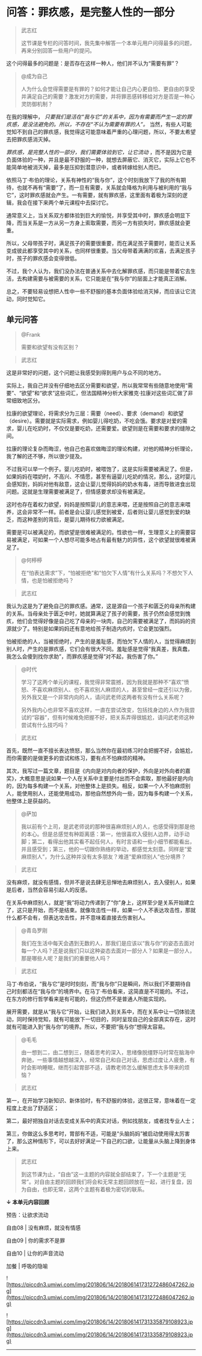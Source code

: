 # 问答：罪疚感，是完整人性的一部分

> 武志红
> 
> 这节课是专栏的问答时间，我先集中解答一个本单元用户问得最多的问题，再来分别回答一些用户的提问。

这个问得最多的问题是：是否存在这样一种人，他们并不认为“需要有罪”？

> @成为自己
> 
> 人为什么会觉得需要是有罪的？如何才能让自己内心更自恰、更自由的享受并满足自己的需要？激发对方的需要，并将罪恶感转移给对方是否是一种心灵防御机制？

在我的理解中， *只要我们是活在“我与它”的关系中，因为有需要而产生一定的罪疚感，是没法避免的。所以，不存在“不认为需要有罪的人”。* 当然，有些人可能觉知不到自己的罪疚感，我觉得这可能意味着严重的心理问题，所以，不要太希望去把罪疚感消灭掉。

 *罪疚感，是完整人性的一部分，我们需要体验到它，让它流动* ，而不是因为它是负面体验的一种，并且是最不舒服的一种，就想去屏蔽它、消灭它，实际上它也不能简单地被消灭掉，最多是压抑到潜意识中，或者转嫁给别人而已。

依照马丁·布伯的理论，关系有神性的“我与你”，这个时刻我放下了我的所有期待，也就不再有“需要”了，而一旦有需要，关系就会降格为利用与被利用的“我与它”，这时罪疚感就会产生。一有需要，就有罪疚感，这里面有着极为深刻的逻辑，我会在接下来两个单元课程中去探讨它。

通常意义上，当关系双方都体验到巨大的愉悦，并享受其中时，罪疚感会明显下降，而当关系是一方从另一方身上索取需要，而另一方有损失时，罪疚感就会更重。

所以，父母带孩子时，满足孩子的需要很重要，而在满足孩子需要时，能否让关系变成彼此都享受其中的关系，也同样很重要。当父母带着满满的欢喜，去满足孩子时，孩子的罪疚感会变得很低。

不过，我个人认为，我们没办法在普通关系中去化解罪疚感，而只能是带着它去生活，去构建需要与被需要的关系，它只能是在“我与你”的层面上才能真正消解。

总之，不要轻易设想把人性中一些不舒服的基本负面体验给消灭掉，而应该让它流动，同时觉知它。

## 单元问答

> @Frank
> 
> 需要和欲望有没有区别？

> 武志红

这是非常好的问题，这个问题让我感受到得到用户与众不同的地方。

实际上，我自己并没有仔细地去区分需要和欲望，所以我常常有些随意地使用“需要”、“欲望”和“欲求”这些词汇，但法国精神分析大家雅克·拉康对这些词汇做了非常细致地区分。

拉康的欲望理论，将需求分为三层：需要（need）、要求（demand）和欲望（desire）。需要就是实际需求，例如婴儿得吃奶，不吃会饿。要求是对爱的需求，婴儿在吃奶时，不仅仅是要吃奶，还需要爱。欲望则是在需要和要求的缝隙之间。

拉康的理论复杂而晦涩，他自己也喜欢做晦涩的理论构建，对他的精神分析理论，我了解的还不够，所以很少提及。

不过我可以举一个例子。婴儿吃奶时，被喂饱了，这是实际需要被满足了。但是，如果妈妈在喂奶时，不高兴、不情愿，甚至有逼婴儿吃奶的情况，那么，这时婴儿会感知到，妈妈对他有敌意，这会让婴儿觉得妈妈的奶水有毒，进而导致进食出现问题。这就是生理需要被满足了，但情感要求却没有被满足。

这时也存在着权力欲望，妈妈是按照婴儿的意志来喂，还是按照自己的意志来喂养，这会非常不一样。前者是会让婴儿感觉到被爱，后者则让婴儿感觉到爱的缺乏，而这种差别的背后，是婴儿期待权力欲被满足。

需要是可以被满足的，而欲望是很难被满足的。性欲也一样，生理意义上的需要容易被满足，可如果一个人想尽可能多地占有最有魅力的异性，这个欲望就很难被满足了。

> @何楟楟
> 
> 在“怕表达需求”下，“怕被拒绝”和“怕欠下人情”有什么关系吗？不想欠下人情，也是怕被拒绝吗？

> 武志红

我认为这是为了避免自己的罪疚感。通常，这是源自一个孩子和匮乏的母亲所构建的关系。当母亲处于匮乏中时，她就算满足了孩子的需要，孩子仍然会感觉到愧疚，他们会觉得好像是自己吃了母亲的一块肉，自己的需要被满足了，而妈妈的资源就少了。特别是如果妈妈还有意地给孩子制造内疚时，它会更加强烈。

怕被拒绝的人，当被拒绝时，产生的是羞耻感，而怕欠下人情的人，当觉得麻烦到别人时，产生的是罪疚感，它们会有很大不同。羞耻感是觉得“我真差，我真蠢，我怎么会傻到找你求助”，而罪疚感是觉得“对不起，我伤害了你。”

> @时代
> 
> 学习了这两个单元的课程，我觉得非常震撼，因为我就是那种不“喜欢”愤怒、不喜欢麻烦别人、也不喜欢别人麻烦的人，甚至曾经一度还引以为傲，另外我又是一个非常内向的人，请问武老师这两者有没有什么关系呢？
> 
> 另外我内心也非常不喜欢这样，一直在尝试改变，包括找身边的人作为我尝试的“容器”，但有时候难免把握不好，把关系弄得很尴尬，请问武老师这种尝试有什么技巧吗？

> 武志红

首先，既然一直不擅长表达愤怒，那么当然你在最初练习时会把握不好，会尴尬，而你需要的是做更多的尝试和练习，要有点不怕麻烦的精神。

其次，我写过一篇文章，题目是《内向是对内向者的保护，外向是对外向者的嘉奖》，大概意思是说如果一个人在关系中主要是付出而不会索取，那他最好是内向的，因为每多构建一个关系，对他整体上是损失。相反，如果一个人不怕麻烦别人，能使用别人，还能使用成功，那他自然想外向一些，因为每多构建一个关系，他整体上是获益的。

> @萨加
> 
> 我以前有个上司，是武老师说的那种很喜麻烦别人的人，也感受得到那是他的本心。但是总感觉有种距离感：第一，他很喜欢入侵别人边界，动手动脚；第二，看得出他其实看不起任何人，有时言语和一些小细节都能看出，并且感受到；第三，他的一切跟你熟络的举动，都感觉太刻意。同样是“爱麻烦别人”，为什么这种并没有太多朋友？难道“爱麻烦别人”也分境界？

> 武志红

没有麻烦，就没有感情，但并不是说去肆无忌惮地去麻烦别人，去入侵别人，如果是后者，当然会容易引起人的反感。

在关系中麻烦别人，就是“我”将动力传递到了“你”身上，这样至少是关系开始建立了，这只是开始，而不是结束。就像攻击性一样，如果一个人不表达攻击性，那就什么都不会有，但表达攻击性，并不意味着直接去伤害别人。

> @青岛罗刚
> 
> 我们在生活中每天会遇到无数的人，那我们是应该以“我与你”的姿态去面对每一个人吗？还是说我们只以这种姿态去面对一部分人？如果是一部分人，那是哪些人呢？是我们的重要他人吗？

> 武志红

马丁·布伯说，“我与它”是时时刻刻，而“我与你”只是瞬间，所以我们不要期待自己时刻都活在“我与你”的境界中。在马丁·布伯看来，这简直是不可能的。不过，在东方的修行哲学看来是有可能的，但这仍然不是普通人所能实现的。

展开需要，就是从“我与它”开始，让我们进入到关系中，而在关系中让一切体验流动，同时保持觉知，就有可能放下一切目的，同时呈现自己的全部真实存在，这时就有可能进入到“我与你”的境界。所以，不要把“我与你”想得太容易。

> @毛毛
> 
> 由一想到二，由二想到三，随着思考的深入，思绪像脱缰野马时常在脑海中奔驰，一些事情越想越深入，经常自己和自己对话，思虑过度让人疲惫，有时会影响睡眠，继而引起胃部不适，请教老师怎么缓解思虑太多带来的烦恼？

> 武志红

第一，在开始学习新知识、新体验时，有不舒服的体验，这很正常，意味着在一定程度上走出了舒适区；

第二，最好把独自对话去变成关系中的真实对话，例如找朋友，或者找专业人士；

第三，你做这么多思考时，胃部有不适，可能是“头脑妈妈”被启动使用得太厉害了，那么这种情形下，可以去好好满足一下自己的口欲，让能量从头脑上降到身体上来。

> 武志红
> 
> 到这节课为止，“自由”这一主题的内容就全部结束了，下一个主题是“无常”。对自由主题的回顾我们将会和无常主题回顾放在一起，进行复盘，因为自由，也即无常，这两个主题有着极为密切的联系。

 **↓ 本单元内容回顾**

预告：让欲求流动

自由08 | 没有麻烦，就没有情感

自由09 | 你的需求不是罪

自由10 | 让你的声音流动

加餐 | 呼吸的隐喻

![https://piccdn3.umiwi.com/img/201806/14/201806141731272486047262.jpg](https://piccdn3.umiwi.com/img/201806/14/201806141731272486047262.jpg)

![https://piccdn3.umiwi.com/img/201806/14/201806141731335879108923.jpg](https://piccdn3.umiwi.com/img/201806/14/201806141731335879108923.jpg)

---
